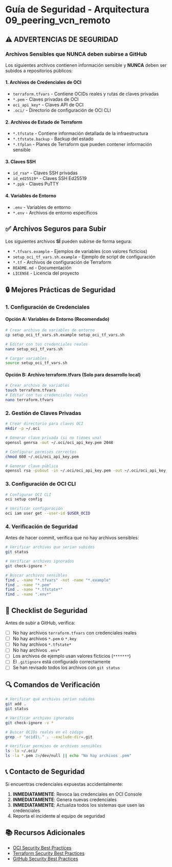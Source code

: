 # Guía de Seguridad - Arquitectura 09_peering_vcn_remoto

## ⚠️ ADVERTENCIAS DE SEGURIDAD

### Archivos Sensibles que NUNCA deben subirse a GitHub

Los siguientes archivos contienen información sensible y **NUNCA** deben ser subidos a repositorios públicos:

#### 1. Archivos de Credenciales de OCI
- `terraform.tfvars` - Contiene OCIDs reales y rutas de claves privadas
- `*.pem` - Claves privadas de OCI
- `oci_api_key*` - Claves API de OCI
- `.oci/` - Directorio de configuración de OCI CLI

#### 2. Archivos de Estado de Terraform
- `*.tfstate` - Contiene información detallada de la infraestructura
- `*.tfstate.backup` - Backup del estado
- `*.tfplan` - Planes de Terraform que pueden contener información sensible

#### 3. Claves SSH
- `id_rsa*` - Claves SSH privadas
- `id_ed25519*` - Claves SSH Ed25519
- `*.ppk` - Claves PuTTY

#### 4. Variables de Entorno
- `.env` - Variables de entorno
- `*.env` - Archivos de entorno específicos

## ✅ Archivos Seguros para Subir

Los siguientes archivos **SÍ** pueden subirse de forma segura:

- `*.tfvars.example` - Ejemplos de variables (con valores ficticios)
- `setup_oci_tf_vars.sh.example` - Ejemplo de script de configuración
- `*.tf` - Archivos de configuración de Terraform
- `README.md` - Documentación
- `LICENSE` - Licencia del proyecto

## 🔒 Mejores Prácticas de Seguridad

### 1. Configuración de Credenciales

#### Opción A: Variables de Entorno (Recomendado)
```bash
# Crear archivo de variables de entorno
cp setup_oci_tf_vars.sh.example setup_oci_tf_vars.sh

# Editar con tus credenciales reales
nano setup_oci_tf_vars.sh

# Cargar variables
source setup_oci_tf_vars.sh
```

#### Opción B: Archivo terraform.tfvars (Solo para desarrollo local)
```bash
# Crear archivo de variables
touch terraform.tfvars
# Editar con tus credenciales reales
nano terraform.tfvars
```

### 2. Gestión de Claves Privadas

```bash
# Crear directorio para claves OCI
mkdir -p ~/.oci

# Generar clave privada (si no tienes una)
openssl genrsa -out ~/.oci/oci_api_key.pem 2048

# Configurar permisos correctos
chmod 600 ~/.oci/oci_api_key.pem

# Generar clave pública
openssl rsa -pubout -in ~/.oci/oci_api_key.pem -out ~/.oci/oci_api_key_public.pem
```

### 3. Configuración de OCI CLI

```bash
# Configurar OCI CLI
oci setup config

# Verificar configuración
oci iam user get --user-id $USER_OCID
```

### 4. Verificación de Seguridad

Antes de hacer commit, verifica que no hay archivos sensibles:

```bash
# Verificar archivos que serían subidos
git status

# Verificar archivos ignorados
git check-ignore *

# Buscar archivos sensibles
find . -name "*.tfvars" -not -name "*.example"
find . -name "*.pem"
find . -name "*.tfstate*"
find . -name ".env*"
```

## 🚨 Checklist de Seguridad

Antes de subir a GitHub, verifica:

- [ ] No hay archivos `terraform.tfvars` con credenciales reales
- [ ] No hay archivos `*.pem` o `*.key`
- [ ] No hay archivos `*.tfstate*`
- [ ] No hay archivos `.env*`
- [ ] Los archivos de ejemplo usan valores ficticios (`*******`)
- [ ] El `.gitignore` está configurado correctamente
- [ ] Se han revisado todos los archivos con `git status`

## 🔍 Comandos de Verificación

```bash
# Verificar qué archivos serían subidos
git add .
git status

# Verificar archivos ignorados
git check-ignore -v *

# Buscar OCIDs reales en el código
grep -r "ocid1\." . --exclude-dir=.git

# Verificar permisos de archivos sensibles
ls -la ~/.oci/
ls -la *.pem 2>/dev/null || echo "No hay archivos .pem"
```

## 📞 Contacto de Seguridad

Si encuentras credenciales expuestas accidentalmente:

1. **INMEDIATAMENTE**: Revoca las credenciales en OCI Console
2. **INMEDIATAMENTE**: Genera nuevas credenciales
3. **INMEDIATAMENTE**: Actualiza todos los sistemas que usen las credenciales
4. Reporta el incidente al equipo de seguridad

## 📚 Recursos Adicionales

- [OCI Security Best Practices](https://docs.oracle.com/en-us/iaas/Content/Security/Reference/security_best_practices.htm)
- [Terraform Security Best Practices](https://www.terraform.io/docs/cloud/guides/recommended-practices/security.html)
- [GitHub Security Best Practices](https://docs.github.com/en/github/authenticating-to-github/keeping-your-account-and-data-secure) 